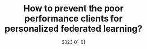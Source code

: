 ---
title: "How to prevent the poor performance clients for personalized federated learning?"
collection: publications
category: 2023 
date: 2023-01-01
permalink: /publication/How to prevent the poor performance clients for personalized federated learning?
excerpt: 'Zhe Qu, Xingyu Li, Xiao Han, Rui Duan, Chengchao Shen, <strong><u>Lixing Chen</u></strong>'
venue: 'Proceedings of the IEEE/CVF Conference on Computer Vision and Pattern Recognition'
paperurl: 'https://openaccess.thecvf.com/content/CVPR2023/html/Qu_How_To_Prevent_the_Poor_Performance_Clients_for_Personalized_Federated_CVPR_2023_paper.html'
---